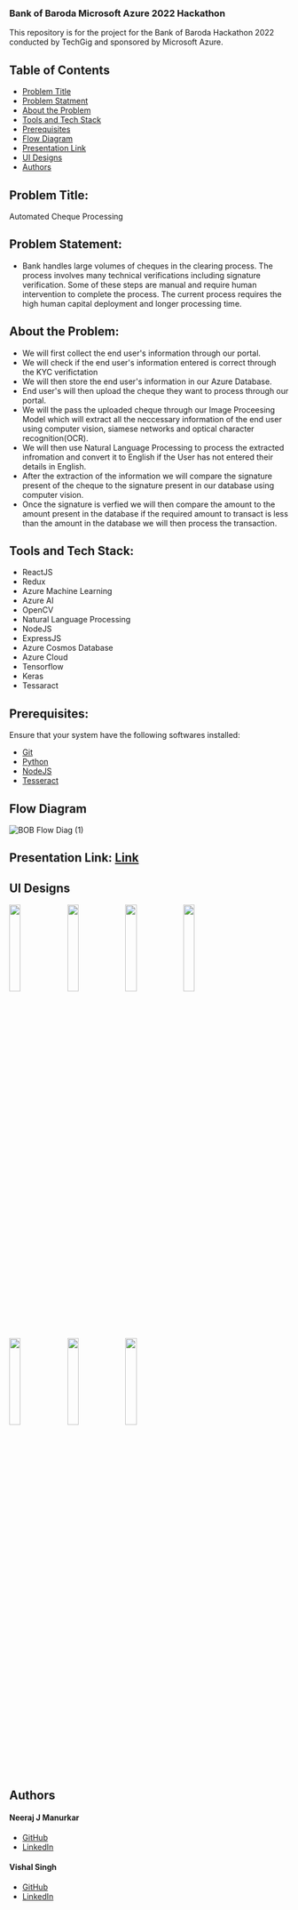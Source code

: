 ### Bank of Baroda Microsoft Azure 2022 Hackathon

This repository is for the project for the Bank of Baroda Hackathon 2022 conducted by TechGig and sponsored by Microsoft Azure.

## Table of Contents
- [Problem Title](#problem-title)
- [Problem Statment](#problem-statement)
- [About the Problem](#about-the-problem)
- [Tools and Tech Stack](#tools-and-tech-stack)
- [Prerequisites](#prerequisites)
- [Flow Diagram](#flow-diagram)
- [Presentation Link](#presentation-link)
- [UI Designs](#ui-designs)
- [Authors](#authors)

## Problem Title:
Automated Cheque Processing

## Problem Statement:
* Bank handles large volumes of cheques in the clearing process. The process involves many technical verifications including signature verification. Some of these steps are manual and require human intervention to complete the process. The current process requires the high human capital deployment and longer processing time.

## About the Problem:
* We will first collect the end user's information through our portal.
* We will check if the end user's information entered is correct through the KYC verifictation
* We will then store the end user's information in our Azure Database.
* End user's will then upload the cheque they want to process through our portal.
* We will the pass the uploaded cheque through our Image Proceesing Model which will extract all the neccessary information of the end user using computer vision, siamese networks and optical character recognition(OCR).
* We will then use Natural Language Processing to process the extracted infromation and convert it to English if the User has not entered their details in English.
* After the extraction of the information we will compare the signature present of the cheque to the signature present in our database using computer vision.
* Once the signature is verfied we will then compare the amount to the amount present in the database if the required amount to transact is less than the amount in the database we will then process the transaction.

## Tools and Tech Stack:
* ReactJS
* Redux
* Azure Machine Learning
* Azure AI
* OpenCV
* Natural Language Processing
* NodeJS
* ExpressJS
* Azure Cosmos Database
* Azure Cloud
* Tensorflow
* Keras
* Tessaract

## Prerequisites:

Ensure that your system have the following softwares
installed:

- [Git](https://git-scm.com/downloads)
- [Python](https://www.python.org/downloads/)
- [NodeJS](https://nodejs.org/en/download/)
- [Tesseract](https://tesseract-ocr.github.io/)

## Flow Diagram
![BOB Flow Diag (1)](https://user-images.githubusercontent.com/50861092/191328464-f7b2866e-754b-4d86-98dc-2fc4399fa82e.png)

## Presentation Link: [Link](https://www.canva.com/design/DAFMvdneAEg/WsOTDa24USuewpJUID840w/view?utm_content=DAFMvdneAEg&utm_campaign=designshare&utm_medium=link&utm_source=publishpresent)

## UI Designs

<p float="left">
  <img src = "https://user-images.githubusercontent.com/50861092/191314811-b6eff532-c93e-400e-a894-9ad53afea468.svg" width = 20% height = 20%>
  <img src = "https://user-images.githubusercontent.com/71393033/191317212-ae020a7a-6616-4463-a395-868750ff6a89.svg" width = 20% height = 20%>
  <img src = "https://user-images.githubusercontent.com/71393033/191330030-2ca005d5-b9ac-44eb-a807-ef586ba95e2c.svg" width = 20% height = 20%>
  <img src = "https://user-images.githubusercontent.com/71393033/191318210-cf9d0955-b18c-4a0a-9fe4-63caf73595b0.svg" width = 20% height = 20%>
  <img src = "https://user-images.githubusercontent.com/71393033/191318413-589a17f6-244c-4e10-9ff1-ebe50821ec58.svg" width = 20% height = 20%>
  <img src = "https://user-images.githubusercontent.com/71393033/191318503-c5cf9cf3-6323-4dc9-a882-7e0c772fb8e9.svg" width = 20% height = 20%>
  <img src = "https://user-images.githubusercontent.com/71393033/191318574-3cda5cc4-35ee-47ee-b60b-4899d6511f6d.svg" width = 20% height = 20%>
</p>


## Authors

#### Neeraj J Manurkar
* [GitHub](https://github.com/Neerajjr11)
* [LinkedIn](https://www.linkedin.com/in/neeraj-j-manurkar-64372b212/)

#### Vishal Singh
* [GitHub](https://github.com/vishalsinghhh)
* [LinkedIn](https://www.linkedin.com/in/vishal-singh-2046841b7)
